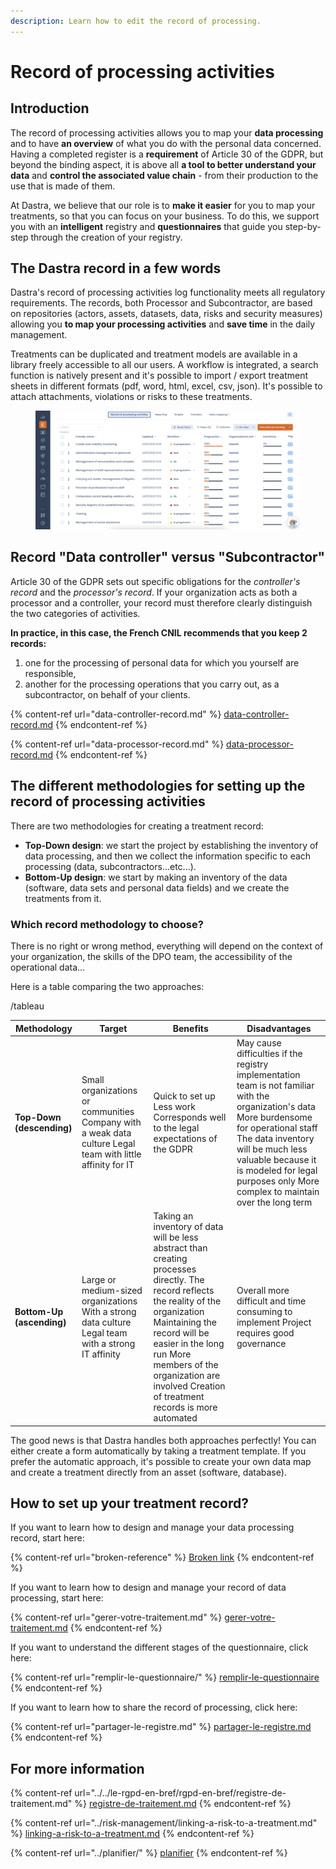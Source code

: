 ```yaml
---
description: Learn how to edit the record of processing.
---
```


# Record of processing activities

## Introduction

The record of processing activities allows you to map your **data processing** and to have **an overview** of what you do with the personal data concerned. Having a completed register is a **requirement** of Article 30 of the GDPR, but beyond the binding aspect, it is above all **a tool to better understand your data** and **control the associated value chain** - from their production to the use that is made of them.

At Dastra, we believe that our role is to **make it easier** for you to map your treatments, so that you can focus on your business. To do this, we support you with an **intelligent** registry and **questionnaires** that guide you step-by-step through the creation of your registry.

## The Dastra record in a few words

Dastra's record of processing activities log functionality meets all regulatory requirements. The records, both Processor and Subcontractor, are based on repositories (actors, assets, datasets, data, risks and security measures) allowing you **to map your processing activities** and **save time** in the daily management.

Treatments can be duplicated and treatment models are available in a library freely accessible to all our users. A workflow is integrated, a search function is natively present and it's possible to import / export treatment sheets in different formats (pdf, word, html, excel, csv, json). It's possible to attach attachments, violations or risks to these treatments.

<figure><img src="../../.gitbook/assets/Capture d’écran 2023-01-24 à 17.39.45.png" alt=""><figcaption></figcaption></figure>

## Record "Data controller" versus "Subcontractor"

Article 30 of the GDPR sets out specific obligations for the _controller's record_ and the _processor's record_. If your organization acts as both a processor and a controller, your record must therefore clearly distinguish the two categories of activities.

**In practice, in this case, the French CNIL recommends that you keep 2 records:**

1. one for the processing of personal data for which you yourself are responsible,
2. another for the processing operations that you carry out, as a subcontractor, on behalf of your clients.

{% content-ref url="data-controller-record.md" %}
[data-controller-record.md](data-controller-record.md)
{% endcontent-ref %}

{% content-ref url="data-processor-record.md" %}
[data-processor-record.md](data-processor-record.md)
{% endcontent-ref %}

## The different methodologies for setting up the record of processing activities

There are two methodologies for creating a treatment record:

* **Top-Down design**: we start the project by establishing the inventory of data processing, and then we collect the information specific to each processing (data, subcontractors...etc...).
* **Bottom-Up design**: we start by making an inventory of the data (software, data sets and personal data fields) and we create the treatments from it.

### Which record methodology to choose?

There is no right or wrong method, everything will depend on the context of your organization, the skills of the DPO team, the accessibility of the operational data...

Here is a table comparing the two approaches:

/tableau

| Methodology               | Target                                                                                                     | Benefits                                                                                                                                                                                                                                                                                    | Disadvantages                                                                                                                                                                                                                                                                         |
| ------------------------- | ---------------------------------------------------------------------------------------------------------- | ------------------------------------------------------------------------------------------------------------------------------------------------------------------------------------------------------------------------------------------------------------------------------------------- | ------------------------------------------------------------------------------------------------------------------------------------------------------------------------------------------------------------------------------------------------------------------------------------- |
| **Top-Down (descending)** | Small organizations or communities Company with a weak data culture Legal team with little affinity for IT | Quick to set up Less work Corresponds well to the legal expectations of the GDPR                                                                                                                                                                                                            | May cause difficulties if the registry implementation team is not familiar with the organization's data More burdensome for operational staff The data inventory will be much less valuable because it is modeled for legal purposes only More complex to maintain over the long term |
| **Bottom-Up (ascending)** | Large or medium-sized organizations With a strong data culture Legal team with a strong IT affinity        | Taking an inventory of data will be less abstract than creating processes directly. The record reflects the reality of the organization Maintaining the record will be easier in the long run More members of the organization are involved Creation of treatment records is more automated | Overall more difficult and time consuming to implement Project requires good governance                                                                                                                                                                                               |

The good news is that Dastra handles both approaches perfectly! You can either create a form automatically by taking a treatment template. If you prefer the automatic approach, it's possible to create your own data map and create a treatment directly from an asset (software, database).

## How to set up your treatment record?

If you want to learn how to design and manage your data processing record, start here:

{% content-ref url="broken-reference" %}
[Broken link](broken-reference)
{% endcontent-ref %}

If you want to learn how to design and manage your record of data processing, start here:

{% content-ref url="gerer-votre-traitement.md" %}
[gerer-votre-traitement.md](gerer-votre-traitement.md)
{% endcontent-ref %}

If you want to understand the different stages of the questionnaire, click here:

{% content-ref url="remplir-le-questionnaire/" %}
[remplir-le-questionnaire](remplir-le-questionnaire/)
{% endcontent-ref %}

If you want to learn how to share the record of processing, click here:

{% content-ref url="partager-le-registre.md" %}
[partager-le-registre.md](partager-le-registre.md)
{% endcontent-ref %}

## For more information

{% content-ref url="../../le-rgpd-en-bref/rgpd-en-bref/registre-de-traitement.md" %}
[registre-de-traitement.md](../../le-rgpd-en-bref/rgpd-en-bref/registre-de-traitement.md)
{% endcontent-ref %}

{% content-ref url="../risk-management/linking-a-risk-to-a-treatment.md" %}
[linking-a-risk-to-a-treatment.md](../risk-management/linking-a-risk-to-a-treatment.md)
{% endcontent-ref %}

{% content-ref url="../planifier/" %}
[planifier](../planifier/)
{% endcontent-ref %}
